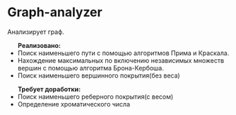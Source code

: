 Graph-analyzer
==============

Анализирует граф.

<ul>
	<b>Реализовано:</b>
	<li>Поиск наименьшего пути с помощью алгоритмов Прима и Краскала.</li>
	<li>Нахождение максимальных по включению независимых множеств вершин с помощью алгоритма Брона-Кербоша.</li>
	<li>Поиск наименьшего вершинного покрытия(без веса)</li>
</ul>
<ul>
	<b>Требует доработки:</b>
	<li>Поиск наименьшего реберного покрытия(с весом)</li>
	<li>Определение хроматического числа</li>
</ul>